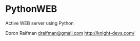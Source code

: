 # PythonWEB
Active WEB server using Python

Doron Raifman
draifman@gmail.com
http://knight-devs.com/
